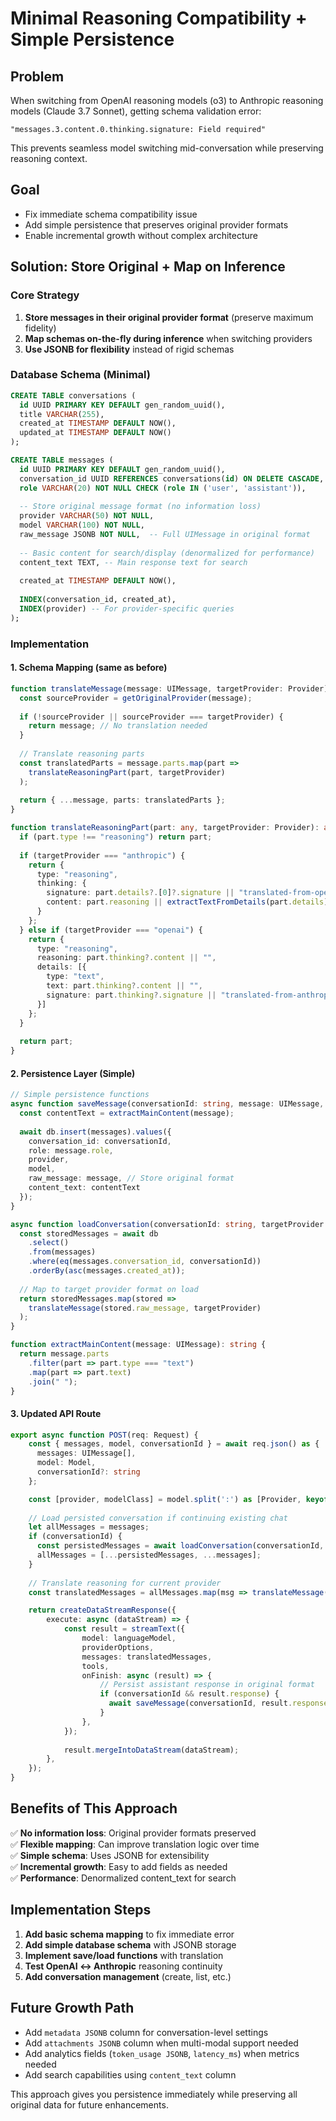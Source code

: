 # Minimal Reasoning Compatibility + Simple Persistence

## Problem
When switching from OpenAI reasoning models (o3) to Anthropic reasoning models (Claude 3.7 Sonnet), getting schema validation error:
```
"messages.3.content.0.thinking.signature: Field required"
```

This prevents seamless model switching mid-conversation while preserving reasoning context.

## Goal
- Fix immediate schema compatibility issue
- Add simple persistence that preserves original provider formats
- Enable incremental growth without complex architecture

## Solution: Store Original + Map on Inference

### Core Strategy
1. **Store messages in their original provider format** (preserve maximum fidelity)
2. **Map schemas on-the-fly during inference** when switching providers
3. **Use JSONB for flexibility** instead of rigid schemas

### Database Schema (Minimal)

```sql
CREATE TABLE conversations (
  id UUID PRIMARY KEY DEFAULT gen_random_uuid(),
  title VARCHAR(255),
  created_at TIMESTAMP DEFAULT NOW(),
  updated_at TIMESTAMP DEFAULT NOW()
);

CREATE TABLE messages (
  id UUID PRIMARY KEY DEFAULT gen_random_uuid(),
  conversation_id UUID REFERENCES conversations(id) ON DELETE CASCADE,
  role VARCHAR(20) NOT NULL CHECK (role IN ('user', 'assistant')),
  
  -- Store original message format (no information loss)
  provider VARCHAR(50) NOT NULL,
  model VARCHAR(100) NOT NULL,
  raw_message JSONB NOT NULL,  -- Full UIMessage in original format
  
  -- Basic content for search/display (denormalized for performance)
  content_text TEXT, -- Main response text for search
  
  created_at TIMESTAMP DEFAULT NOW(),
  
  INDEX(conversation_id, created_at),
  INDEX(provider) -- For provider-specific queries
);
```

### Implementation

#### 1. Schema Mapping (same as before)
```typescript
function translateMessage(message: UIMessage, targetProvider: Provider): UIMessage {
  const sourceProvider = getOriginalProvider(message);
  
  if (!sourceProvider || sourceProvider === targetProvider) {
    return message; // No translation needed
  }
  
  // Translate reasoning parts
  const translatedParts = message.parts.map(part => 
    translateReasoningPart(part, targetProvider)
  );
  
  return { ...message, parts: translatedParts };
}

function translateReasoningPart(part: any, targetProvider: Provider): any {
  if (part.type !== "reasoning") return part;
  
  if (targetProvider === "anthropic") {
    return {
      type: "reasoning",
      thinking: {
        signature: part.details?.[0]?.signature || "translated-from-openai",
        content: part.reasoning || extractTextFromDetails(part.details)
      }
    };
  } else if (targetProvider === "openai") {
    return {
      type: "reasoning",
      reasoning: part.thinking?.content || "",
      details: [{
        type: "text",
        text: part.thinking?.content || "",
        signature: part.thinking?.signature || "translated-from-anthropic"
      }]
    };
  }
  
  return part;
}
```

#### 2. Persistence Layer (Simple)
```typescript
// Simple persistence functions
async function saveMessage(conversationId: string, message: UIMessage, provider: string, model: string) {
  const contentText = extractMainContent(message);
  
  await db.insert(messages).values({
    conversation_id: conversationId,
    role: message.role,
    provider,
    model, 
    raw_message: message, // Store original format
    content_text: contentText
  });
}

async function loadConversation(conversationId: string, targetProvider: Provider): Promise<UIMessage[]> {
  const storedMessages = await db
    .select()
    .from(messages)
    .where(eq(messages.conversation_id, conversationId))
    .orderBy(asc(messages.created_at));
  
  // Map to target provider format on load
  return storedMessages.map(stored => 
    translateMessage(stored.raw_message, targetProvider)
  );
}

function extractMainContent(message: UIMessage): string {
  return message.parts
    .filter(part => part.type === "text")
    .map(part => part.text)
    .join(" ");
}
```

#### 3. Updated API Route
```typescript
export async function POST(req: Request) {
    const { messages, model, conversationId } = await req.json() as { 
      messages: UIMessage[], 
      model: Model,
      conversationId?: string 
    };

    const [provider, modelClass] = model.split(':') as [Provider, keyof typeof modelDefs[Provider]['models']];
    
    // Load persisted conversation if continuing existing chat
    let allMessages = messages;
    if (conversationId) {
      const persistedMessages = await loadConversation(conversationId, provider);
      allMessages = [...persistedMessages, ...messages];
    }
    
    // Translate reasoning for current provider
    const translatedMessages = allMessages.map(msg => translateMessage(msg, provider));

    return createDataStreamResponse({
        execute: async (dataStream) => {
            const result = streamText({
                model: languageModel,
                providerOptions,
                messages: translatedMessages,
                tools,
                onFinish: async (result) => {
                    // Persist assistant response in original format
                    if (conversationId && result.response) {
                      await saveMessage(conversationId, result.response, provider, model);
                    }
                },
            });
            
            result.mergeIntoDataStream(dataStream);
        },
    });
}
```

## Benefits of This Approach

✅ **No information loss**: Original provider formats preserved  
✅ **Flexible mapping**: Can improve translation logic over time  
✅ **Simple schema**: Uses JSONB for extensibility  
✅ **Incremental growth**: Easy to add fields as needed  
✅ **Performance**: Denormalized content_text for search  

## Implementation Steps

1. **Add basic schema mapping** to fix immediate error
2. **Add simple database schema** with JSONB storage
3. **Implement save/load functions** with translation
4. **Test OpenAI ↔ Anthropic** reasoning continuity
5. **Add conversation management** (create, list, etc.)

## Future Growth Path

- Add `metadata JSONB` column for conversation-level settings
- Add `attachments JSONB` column when multi-modal support needed
- Add analytics fields (`token_usage JSONB`, `latency_ms`) when metrics needed
- Add search capabilities using `content_text` column

This approach gives you persistence immediately while preserving all original data for future enhancements.
